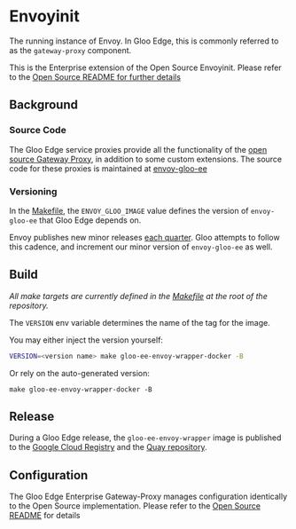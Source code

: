 # Envoyinit
The running instance of Envoy. In Gloo Edge, this is commonly referred to as the `gateway-proxy` component.

This is the Enterprise extension of the Open Source Envoyinit. Please refer to the [Open Source README for further details](https://github.com/solo-io/gloo/blob/master/projects/envoyinit/README.md)

## Background
### Source Code
The Gloo Edge service proxies provide all the functionality of the [open source Gateway Proxy](https://github.com/solo-io/envoy-gloo), in addition to some custom extensions. The source code for these proxies is maintained at [envoy-gloo-ee](https://github.com/solo-io/envoy-gloo-ee)

### Versioning
In the [Makefile](https://github.com/solo-io/solo-projects/blob/master/Makefile), the `ENVOY_GLOO_IMAGE` value defines the version of `envoy-gloo-ee` that Gloo Edge depends on.

Envoy publishes new minor releases [each quarter](https://www.envoyproxy.io/docs/envoy/latest/version_history/version_history#). Gloo attempts to follow this cadence, and increment our minor version of `envoy-gloo-ee` as well.

## Build
*All make targets are currently defined in the [Makefile](https://github.com/solo-io/solo-projects/blob/master/Makefile) at the root of the repository.*

The `VERSION` env variable determines the name of the tag for the image.

You may either inject the version yourself:
```bash
VERSION=<version name> make gloo-ee-envoy-wrapper-docker -B
```

Or rely on the auto-generated version:
```shell
make gloo-ee-envoy-wrapper-docker -B
```

## Release
During a Gloo Edge release, the `gloo-ee-envoy-wrapper` image is published to the [Google Cloud Registry](https://console.cloud.google.com/gcr/images/gloo-edge/GLOBAL) and the [Quay repository](https://quay.io/repository/solo-io/gloo-ee-envoy-wrapper).

## Configuration
The Gloo Edge Enterprise Gateway-Proxy manages configuration identically to the Open Source implementation. Please refer to the [Open Source README](https://github.com/solo-io/gloo/blob/master/projects/envoyinit/README.md#configuration) for details